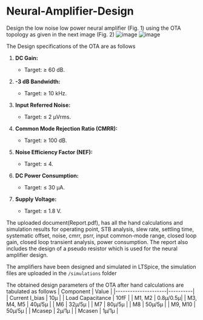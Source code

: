 # Neural-Amplifier-Design
Design the low noise low power neural amplifier (Fig. 1) using the OTA topology as given in the next image (Fig. 2)
![image](https://github.com/JeyKeyWrma/Neural-Amplifier-Design/assets/99319804/0b7cca8e-33e5-4d87-8f65-7c736b36bb2f)
![image](https://github.com/JeyKeyWrma/Neural-Amplifier-Design/assets/99319804/f0cae5f8-0d69-450d-a702-909839be6ec1)

The Design specifications of the OTA are as follows
1. **DC Gain:**
   - Target: ≥ 60 dB.

2. **-3 dB Bandwidth:**
   - Target: ≥ 10 kHz.

3. **Input Referred Noise:**
   - Target: ≤ 2 µVrms.

4. **Common Mode Rejection Ratio (CMRR):**
   - Target: ≥ 100 dB.

5. **Noise Efficiency Factor (NEF):**
   - Target: ≤ 4.

6. **DC Power Consumption:**
   - Target: ≤ 30 µA.

7. **Supply Voltage:**
   - Target: ≤ 1.8 V.

The uploaded document(Report.pdf), has all the hand calculations and simulation results for operating point, STB analysis, slew rate, settling time, systematic offset, noise, cmrr, psrr, input common-mode range, closed loop gain, closed loop transient analysis, power consumption. The report also includes the design of a pseudo resistor which is used for the neural amplifier design.

The amplifiers have been designed and simulated in LTSpice, the simulation files are uploaded in the ``` /simulations ``` folder

The obtained design parameters of the OTA after hand calculations are tabulated as follows 
| Component           | Value    |
|---------------------|----------|
| Current I_bias     | 10µ      |
| Load Capacitance    | 10fF     |
| M1, M2              | 0.8µ/0.5µ|
| M3, M4, M5          | 40µ/5µ   |
| M6                  | 32µ/5µ   |
| M7                  | 80µ/5µ   |
| M8                  | 50µ/5µ   |
| M9, M10             | 50µ/5µ   |
| Mcasep              | 2µ/1µ    |
| Mcasen              | 1µ/1µ    |

